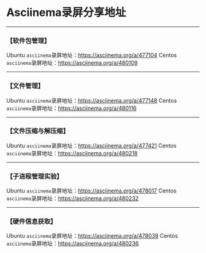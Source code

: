 # Asciinema录屏分享地址

---

### 【软件包管理】
Ubuntu `asciinema`录屏地址：https://asciinema.org/a/477104
Centos `asciinema`录屏地址：https://asciinema.org/a/480109

---
### 【文件管理】
Ubuntu `asciinema`录屏地址：https://asciinema.org/a/477148
Centos `asciinema`录屏地址：https://asciinema.org/a/480116

---

### 【文件压缩与解压缩】
Ubuntu `asciinema`录屏地址：https://asciinema.org/a/477421
Centos `asciinema`录屏地址：https://asciinema.org/a/480218

---

### 【子进程管理实验】
Ubuntu `asciinema`录屏地址：https://asciinema.org/a/478017
Centos `asciinema`录屏地址：https://asciinema.org/a/480232

---

### 【硬件信息获取】
Ubuntu `asciinema`录屏地址：https://asciinema.org/a/478039
Centos `asciinema`录屏地址：https://asciinema.org/a/480236